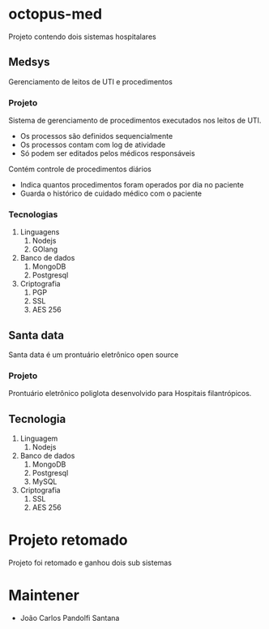 # octopus-med
Projeto contendo dois sistemas hospitalares

## Medsys
Gerenciamento de leitos de UTI e procedimentos

### Projeto
Sistema de gerenciamento de procedimentos executados nos leitos de UTI.
* Os processos são definidos sequencialmente
* Os processos contam com log de atividade
* Só podem ser editados pelos médicos responsáveis

Contém controle de procedimentos diários
* Indica quantos procedimentos foram operados por dia no paciente
* Guarda o histórico de cuidado médico com o paciente

### Tecnologias
1. Linguagens
    1. Nodejs
    2. GOlang
2. Banco de dados
   1. MongoDB
   2. Postgresql
3. Criptografia
   1. PGP
   2. SSL
   3. AES 256


## Santa data
Santa data é um prontuário eletrônico open source

### Projeto
Prontuário eletrônico poliglota desenvolvido para Hospitais filantrópicos.

## Tecnologia
1. Linguagem
   1. Nodejs
2. Banco de dados
   1. MongoDB
   2. Postgresql
   3. MySQL
3. Criptografia
   1. SSL
   2. AES 256


# Projeto retomado
Projeto foi retomado e ganhou dois sub sistemas

# Maintener
* João Carlos Pandolfi Santana
